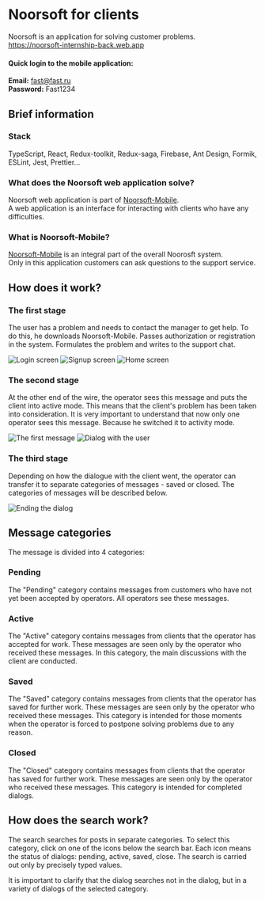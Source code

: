 # Noorsoft for clients

Noorsoft is an application for solving customer problems.  
https://noorsoft-internship-back.web.app

#### Quick login to the mobile application:  
**Email:** fast@fast.ru  
**Password:** Fast1234

## Brief information

### Stack
TypeScript, React, Redux-toolkit, Redux-saga, Firebase, Ant Design, Formik, ESLint, Jest, Prettier...

### What does the Noorsoft web application solve?
Noorsoft web application is part of [Noorsoft-Mobile](https://github.com/krilpil/noorsoft-mobile "Mobile application for client").  
A web application is an interface for interacting with clients who have any difficulties.  

### What is Noorsoft-Mobile?

[Noorsoft-Mobile](https://github.com/krilpil/noorsoft-mobile "Mobile application for client") is an integral part of the overall Noorosft system.  
Only in this application customers can ask questions to the support service.  

## How does it work?

### The first stage

The user has a problem and needs to contact the manager to get help. To do this, he downloads Noorsoft-Mobile. Passes authorization 
or registration in the system. Formulates the problem and writes to the support chat.

![Login screen](https://imageup.ru/img51/4023135/snimok-ekrana-2022-09-14-v-183804.jpg "Login screen")
![Signup screen](https://imageup.ru/img61/4023136/snimok-ekrana-2022-09-14-v-184709.jpg "Signup screen")
![Home screen](https://imageup.ru/img117/4023147/snimok-ekrana-2022-09-14-v-190246.jpg "Home screen")

### The second stage

At the other end of the wire, the operator sees this message and puts the client into active mode. This means that the client's 
problem has been taken into consideration. It is very important to understand that now only one operator sees this message. 
Because he switched it to activity mode.

![The first message](https://imageup.ru/img144/4023151/snimok-ekrana-2022-09-14-v-190428.jpg "The first message")
![Dialog with the user](https://imageup.ru/img275/4023159/snimok-ekrana-2022-09-14-v-190822.jpg "Dialog with the user")


### The third stage

Depending on how the dialogue with the client went, the operator can transfer it to separate categories of messages - saved or closed. 
The categories of messages will be described below.

![Ending the dialog](https://imageup.ru/img298/4023161/snimok-ekrana-2022-09-14-v-191229.jpg "Ending the dialog")

## Message categories

The message is divided into 4 categories:

### Pending

The "Pending" category contains messages from customers who have not yet been accepted by operators. All operators see these messages.

### Active

The "Active" category contains messages from clients that the operator has accepted for work. These messages are seen only by the operator
who received these messages. In this category, the main discussions with the client are conducted.

### Saved

The "Saved" category contains messages from clients that the operator has saved for further work. These messages are seen only by 
the operator who received these messages. This category is intended for those moments when the operator is forced to postpone solving
problems due to any reason. 

### Closed

The "Closed" category contains messages from clients that the operator has saved for further work. These messages are seen only by the operator
who received these messages. This category is intended for completed dialogs.

## How does the search work?

The search searches for posts in separate categories. To select this category, click on one of the icons below the search bar.
Each icon means the status of dialogs: pending, active, saved, close. The search is carried out only by precisely typed values. 

It is important to clarify that the dialog searches not in the dialog, but in a variety of dialogs of the selected category.
